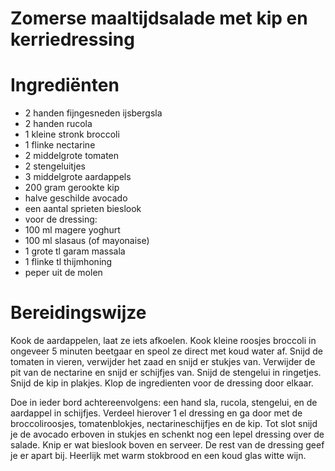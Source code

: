 # Zomerse maaltijdsalade met kip en kerriedressing

# Ingrediënten
* 2 handen fijngesneden ijsbergsla
* 2 handen rucola
* 1 kleine stronk broccoli
* 1 flinke nectarine
* 2 middelgrote tomaten
* 2 stengeluitjes
* 3 middelgrote aardappels
* 200 gram gerookte kip
* halve geschilde avocado
* een aantal sprieten bieslook
* voor de dressing:
* 100 ml magere yoghurt
* 100 ml slasaus (of mayonaise)
* 1 grote tl garam massala
* 1 flinke tl thijmhoning
* peper uit de molen


# Bereidingswijze
Kook de aardappelen, laat ze iets afkoelen. Kook kleine roosjes broccoli in ongeveer 5 minuten beetgaar en speol ze direct met koud water af. Snijd de tomaten in vieren, verwijder het zaad en snijd er stukjes van. Verwijder de pit van de nectarine en snijd er schijfjes van. Snijd de stengelui in ringetjes. Snijd de kip in plakjes. Klop de ingredienten voor de dressing door elkaar.

Doe in ieder bord achtereenvolgens: een hand sla, rucola, stengelui, en de aardappel in schijfjes. Verdeel hierover 1 el dressing en ga door met de broccoliroosjes, tomatenblokjes, nectarineschijfjes en de kip. Tot slot snijd je de avocado erboven in stukjes en schenkt nog een lepel dressing over de salade. Knip er wat bieslook boven en serveer. De rest van de dressing geef je er apart bij. Heerlijk met warm stokbrood en een koud glas witte wijn.

